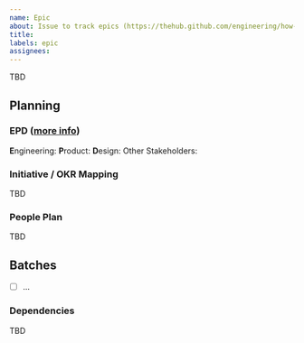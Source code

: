 ```yaml
---
name: Epic
about: Issue to track epics (https://thehub.github.com/engineering/how-we-work/#epic-workflow)
title:
labels: epic
assignees:
---
```

<!--
Clear description of success criteria. Verbosity is ✨!
-->
TBD

## Planning

### EPD ([more info](https://github.com/github/product-operations/blob/main/planning-process/planning-terms.md#defining-our-planning-terms))
**E**ngineering:
**P**roduct:
**D**esign:
Other Stakeholders:

### Initiative / OKR Mapping

TBD

### People Plan

TBD

## Batches
<!--
List of batches to complete this epic. Please use checkboxes so that progress is visible.
-->
- [ ] ...

### Dependencies

<!--
System level dependencies (aka no need to repeat the smaller batch or task level dependencies mentioned in those issues). Could be internal or external to octoshift - preferably linking to additional context in an issue/PR/ADR/etc.
-->
TBD